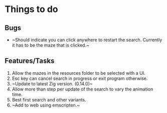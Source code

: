 # Things to do
## Bugs
- ~Should indicate you can click anywhere to restart the search. Currently it has to be the maze that is clicked.~
## Features/Tasks
1. Allow the mazes in the resources folder to be selected with a UI.
2. Esc key can cancel search in progress or exit program otherwise.
3. ~Update to latest Zig version. (0.14.0)~
4. Allow more than step per update of the search to vary the animation time.
5. Best first search and other variants.
6. ~Add to web using emscripten.~
